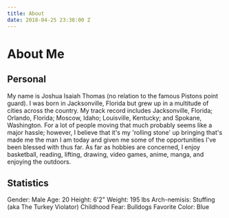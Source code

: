 ```yaml
---
title: About
date: 2018-04-25 23:38:00 Z
---
```


# About Me

## Personal

My name is Joshua Isaiah Thomas (no relation to the famous Pistons point guard). I was born in Jacksonville, Florida but grew up in a multitude of cities across the country. My track record includes Jacksonville, Florida; Orlando, Florida; Moscow, Idaho; Louisville, Kentucky; and Spokane, Washington. For a lot of people moving that much probably seems like a major hassle; however, I believe that it's my 'rolling stone' up bringing that's made me the man I am today and given me some of the opportunities I've been blessed with thus far. 
As far as hobbies are concerned, I enjoy basketball, reading, lifting, drawing, video games, anime, manga, and enjoying the outdoors.  

## Statistics

Gender: Male
Age: 20
Height: 6'2"
Weight: 195 lbs
Arch-nemisis: Stuffing (aka The Turkey Violator)
Childhood Fear: Bulldogs
Favorite Color: Blue

